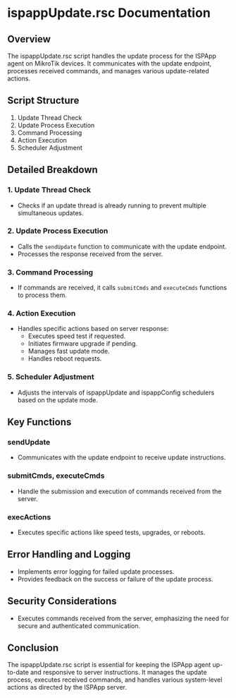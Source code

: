 # ispappUpdate.rsc Documentation

## Overview
The ispappUpdate.rsc script handles the update process for the ISPApp agent on MikroTik devices. It communicates with the update endpoint, processes received commands, and manages various update-related actions.

## Script Structure

1. Update Thread Check
2. Update Process Execution
3. Command Processing
4. Action Execution
5. Scheduler Adjustment

## Detailed Breakdown

### 1. Update Thread Check
- Checks if an update thread is already running to prevent multiple simultaneous updates.

### 2. Update Process Execution
- Calls the `sendUpdate` function to communicate with the update endpoint.
- Processes the response received from the server.

### 3. Command Processing
- If commands are received, it calls `submitCmds` and `executeCmds` functions to process them.

### 4. Action Execution
- Handles specific actions based on server response:
  - Executes speed test if requested.
  - Initiates firmware upgrade if pending.
  - Manages fast update mode.
  - Handles reboot requests.

### 5. Scheduler Adjustment
- Adjusts the intervals of ispappUpdate and ispappConfig schedulers based on the update mode.

## Key Functions

### sendUpdate
- Communicates with the update endpoint to receive update instructions.

### submitCmds, executeCmds
- Handle the submission and execution of commands received from the server.

### execActions
- Executes specific actions like speed tests, upgrades, or reboots.

## Error Handling and Logging
- Implements error logging for failed update processes.
- Provides feedback on the success or failure of the update process.

## Security Considerations
- Executes commands received from the server, emphasizing the need for secure and authenticated communication.

## Conclusion
The ispappUpdate.rsc script is essential for keeping the ISPApp agent up-to-date and responsive to server instructions. It manages the update process, executes received commands, and handles various system-level actions as directed by the ISPApp server.